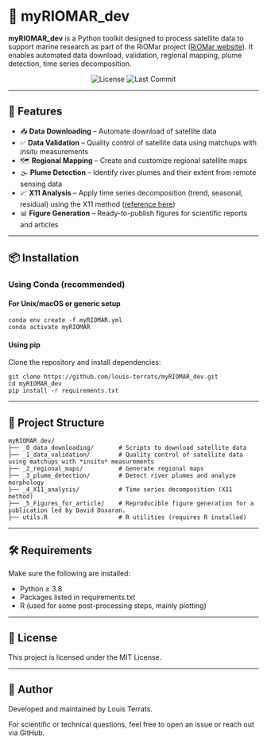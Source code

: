 # 🌊 myRIOMAR_dev

**myRIOMAR_dev** is a Python toolkit designed to process satellite data to support marine research as part of the RiOMar project ([RiOMar website](https://riomar.lsce.ipsl.fr/)). 
It enables automated data download, validation, regional mapping, plume detection, time series decomposition.

<p align="center">
  <img src="https://img.shields.io/github/license/louis-terrats/myRIOMAR_dev" alt="License">
  <img src="https://img.shields.io/github/last-commit/louis-terrats/myRIOMAR_dev" alt="Last Commit">
</p>

---

## 🚀 Features

- 📥 **Data Downloading** – Automate download of satellite data  
- ✅ **Data Validation** – Quality control of satellite data using matchups with *insitu* measurements  
- 🗺️ **Regional Mapping** – Create and customize regional satellite maps  
- 🌫️ **Plume Detection** – Identify river plumes and their extent from remote sensing data  
- 📈 **X11 Analysis** – Apply time series decomposition (trend, seasonal, residual) using the X11 method ([reference here](https://www.sciencedirect.com/science/article/abs/pii/S0967063711000380))
- 📊 **Figure Generation** – Ready-to-publish figures for scientific reports and articles  

---

## 📦 Installation

### Using Conda (recommended)

#### For Unix/macOS or generic setup
```
conda env create -f myRIOMAR.yml
conda activate myRIOMAR
```

#### Using pip
Clone the repository and install dependencies:
```
git clone https://github.com/louis-terrats/myRIOMAR_dev.git
cd myRIOMAR_dev
pip install -r requirements.txt
```

---

## 🧭 Project Structure

```
myRIOMAR_dev/
├── _0_data_downloading/       # Scripts to download satellite data
├── _1_data_validation/        # Quality control of satellite data using matchups with *insitu* measurements  
├── _2_regional_maps/          # Generate regional maps
├── _3_plume_detection/        # Detect river plumes and analyze morphology
├── _4_X11_analysis/           # Time series decomposition (X11 method)
├── _5_Figures_for_article/    # Reproducible figure generation for a publication led by David Doxaran.
├── utils.R                    # R utilities (requires R installed)
```

---

## 🛠 Requirements

Make sure the following are installed:

- Python ≥ 3.8
- Packages listed in requirements.txt
- R (used for some post-processing steps, mainly plotting)

---

## 📄 License

This project is licensed under the MIT License.

---

## 👤 Author

Developed and maintained by Louis Terrats.

For scientific or technical questions, feel free to open an issue or reach out via GitHub.
